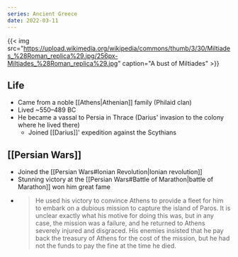 ```yaml
---
series: Ancient Greece
date: 2022-03-11
---
```


{{< img src="https://upload.wikimedia.org/wikipedia/commons/thumb/3/30/Miltiades_%28Roman_replica%29.jpg/256px-Miltiades_%28Roman_replica%29.jpg" caption="A bust of Miltiades" >}}

## Life
- Came from a noble [[Athens|Athenian]] family (Philaid clan)
- Lived ~550–489 BC
- He became a vassal to Persia in Thrace (Darius' invasion to the colony where he lived there)
	- Joined [[Darius]]' expedition against the Scythians

## [[Persian Wars]]
- Joined the [[Persian Wars#Ionian Revolution|Ionian revolution]]
- Stunning victory at the [[Persian Wars#Battle of Marathon|battle of Marathon]] won him great fame
- > He used his victory to convince Athens to provide a fleet for him to embark on a dubious mission to capture the island of Paros. It is unclear exactly what his motive for doing this was, but in any case, the mission was a failure, and he returned to Athens severely injured and disgraced. His enemies insisted that he pay back the treasury of Athens for the cost of the mission, but he had not the funds to pay the fine at the time he died.